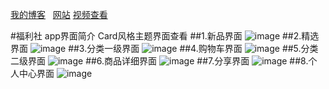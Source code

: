 
[我的博客](http://m.blog.csdn.net/blog/index?username=guzuoi)  
[网站](https://hubangmao.github.io/)
[视频查看](http://v.youku.com/v_show/id_XMTY5NTYxMzE0NA==.html?from=y1.7-2)

#福利社 app界面简介 Card风格主题界面查看
##1.新品界面
![image](https://github.com/hubangmao/FuLiCenter/tree/fulicenter/image/card1.jpg)
##2.精选界面
![image](https://github.com/hubangmao/FuLiCenter/tree/fulicenter/image/card2.jpg)
##3.分类一级界面
![image](https://github.com/hubangmao/FuLiCenter/tree/fulicenter/image/card3.jpg)
##4.购物车界面
![image](https://github.com/hubangmao/FuLiCenter/tree/fulicenter/image/card4.jpg)
##5.分类二级界面
![image](https://github.com/hubangmao/FuLiCenter/tree/fulicenter/image/card5.jpg)
##6.商品详细界面
![image](https://github.com/hubangmao/FuLiCenter/tree/fulicenter/image/card6.jpg)
##7.分享界面
![image](https://github.com/hubangmao/FuLiCenter/tree/fulicenter/image/card7.jpg)
##8.个人中心界面
![image](https://github.com/hubangmao/FuLiCenter/tree/fulicenter/image/card8.jpg)


